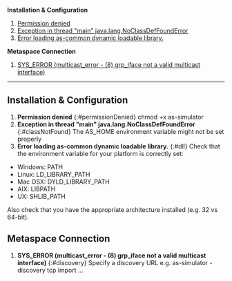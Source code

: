 **Installation & Configuration**

1. [Permission denied](#permissionDenied)
2. [Exception in thread "main" java.lang.NoClassDefFoundError](#classNotFound)
3. [Error loading as-common dynamic loadable library.](#dll)

**Metaspace Connection**

1. [SYS_ERROR (multicast_error - (8) grp_iface not a valid multicast interface)](#discovery)

-----------------

## Installation & Configuration

1. **Permission denied**
	{:#permissionDenied}
chmod +x as-simulator
2. **Exception in thread "main" java.lang.NoClassDefFoundError**
	{:#classNotFound}
The AS_HOME environment variable might not be set properly
3. **Error loading as-common dynamic loadable library.**
	{:#dll}
Check that the environment variable for your platform is correctly set:
* Windows: PATH
* Linux: LD_LIBRARY_PATH
* Mac OSX: DYLD_LIBRARY_PATH
* AIX: LIBPATH
* UX: SHLIB_PATH

Also check that you have the appropriate architecture installed (e.g. 32 vs 64-bit).

## Metaspace Connection

1. **SYS_ERROR (multicast_error - (8) grp_iface not a valid multicast interface)**
	{:#discovery}
Specify a discovery URL e.g. as-simulator -discovery tcp import ...
